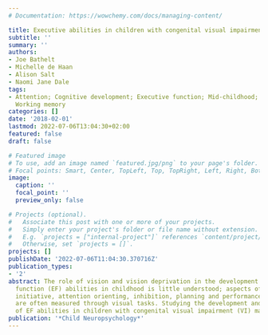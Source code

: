 ```yaml
---
# Documentation: https://wowchemy.com/docs/managing-content/

title: Executive abilities in children with congenital visual impairment in mid-childhood
subtitle: ''
summary: ''
authors:
- Joe Bathelt
- Michelle de Haan
- Alison Salt
- Naomi Jane Dale
tags:
- Attention; Cognitive development; Executive function; Mid-childhood; Visual impairment;
  Working memory
categories: []
date: '2018-02-01'
lastmod: 2022-07-06T13:04:30+02:00
featured: false
draft: false

# Featured image
# To use, add an image named `featured.jpg/png` to your page's folder.
# Focal points: Smart, Center, TopLeft, Top, TopRight, Left, Right, BottomLeft, Bottom, BottomRight.
image:
  caption: ''
  focal_point: ''
  preview_only: false

# Projects (optional).
#   Associate this post with one or more of your projects.
#   Simply enter your project's folder or file name without extension.
#   E.g. `projects = ["internal-project"]` references `content/project/deep-learning/index.md`.
#   Otherwise, set `projects = []`.
projects: []
publishDate: '2022-07-06T11:04:30.370716Z'
publication_types:
- '2'
abstract: The role of vision and vision deprivation in the development of executive
  function (EF) abilities in childhood is little understood; aspects of EF such as
  initiative, attention orienting, inhibition, planning and performance monitoring
  are often measured through visual tasks. Studying the development and integrity
  of EF abilities in children with congenital visual impairment (VI) may provide important insights into the development of EF and also its possible relationship with vision and non-visual senses. The current study investigates non-visual EF abilities in 18 school-age children of average verbal intelligence with VI of differing levels of severity arising from congenital disorders affecting the eye, retina, or anterior optic nerve. Standard auditory neuropsychological assessments of sustained and divided attention, phonemic, semantic and switching verbal fluency, verbal working memory, and ratings of everyday executive abilities by parents were undertaken. Executive skills were compared to age-matched typically-sighted (TS) typically-developing children and across levels of vision (mild to moderate VI [MVI] or severe to profound VI [SPVI]). The results do not indicate significant differences or deficits on direct assessments of verbal and auditory EF between the groups. However, parent ratings suggest difficulties with everyday executive abilities, with the greatest difficulties in those with SPVI. The findings are discussed as possibly reflecting increased demands of behavioral executive skills for children with VI in everyday situations despite auditory and verbal EF abilities in the typical range for their age. These findings have potential implications for clinical and educational practices.
publication: '*Child Neuropsychology*'
---
```

